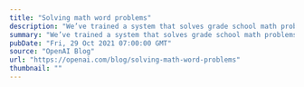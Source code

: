 ```yaml
---
title: "Solving math word problems"
description: "We’ve trained a system that solves grade school math problems with nearly twice the accuracy of a fine-tuned GPT-3 model. It solves about 90% as many problems as real kids: a small sample of 9-12 year olds scored 60% on a test from our dataset, while our system scored 55% on those same problems."
summary: "We’ve trained a system that solves grade school math problems with nearly twice the accuracy of a fine-tuned GPT-3 model. It solves about 90% as many problems as real kids: a small sample of 9-12 year olds scored 60% on a test from our dataset, while our system scored 55% on those same problems."
pubDate: "Fri, 29 Oct 2021 07:00:00 GMT"
source: "OpenAI Blog"
url: "https://openai.com/blog/solving-math-word-problems"
thumbnail: ""
---
```


